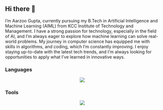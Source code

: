 ## Hi there 👋

I’m Aarzoo Gupta, currently pursuing my B.Tech in Artificial Intelligence and Machine Learning (AIML) from KCC Institute of Technology and Management. I have a strong passion for technology, especially in the field of AI, and I’m always eager to explore how machine learning can solve real-world problems. My journey in computer science has equipped me with skills in algorithms, and coding, which I’m constantly improving. I enjoy staying up-to-date with the latest tech trends, and I’m always looking for opportunities to apply what I’ve learned in innovative ways.

### Languages
<p align="center">
         <img src="https://skillicons.dev/icons?i=js,c,python,html,css" />
</p>


### Tools
<p align="center">
            <img src="https://skillicons.dev/icons?i=vscode,github,git" />
</p>
<br>

